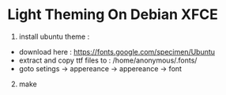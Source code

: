 # Light Theming On Debian XFCE

1. install ubuntu theme :
  - download here : https://fonts.google.com/specimen/Ubuntu
  - extract and copy ttf files to : /home/anonymous/.fonts/
  - goto setings -> appereance -> appereance -> font

2. make 
